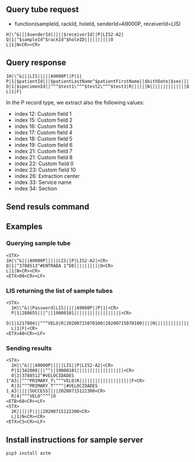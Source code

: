 ## Query tube request


* function(sampleId, rackId, holeId, senderId=A9000P, receiverId=LIS)

```
H|\^&|||$senderId|||||$receiverId||P|LIS2-A2|
Q|1|^$sampleId^$rackId^$holeID||||||||||O
L|1|N<CR><CR>
```


## Query response

```
1H|\^&|||LIS|||||A9000P||P|1|
P|1|$patientId|||$patientLastName^$patientFirstName||$bithDate|$sex|||||$phisician||||||||||||
O|1|$specimenId||^^^$test1\^^^$test2\^^^$test3|R||||||N||||||||||||||Q
L|1|F|
```

In the P record type, we extract also the following values:

* index 12: Custom field 1
* index 15: Custom field 2
* index 16: Custom field 3
* index 17: Custom field 4
* index 18: Custom field 5
* index 19: Custom field 6
* index 21: Custom field 7
* index 21: Custom field 8
* index 22: Custom field 0
* index 23: Custom field 10
* index 26: Extraction center 
* index 33: Service name
* index 34: Section



## Send resuls command

## Examples

### Querying sample tube

```
<STX>
1H|\^&|||A9000P|||||LIS||P|LIS2-A2|<CR>
Q|1|^3788513^#ENTRADA 1^D8||||||||||O<CR>
L|1|N<CR><CR>
<ETX>08<CR><LF>
```

### LIS returning the list of sample tubes

```
<STX>
  1H|\^&||Password|LIS|||||A9000P||P|1|<CR>
  P|1|280655|||^||19000101||||||||||||||||||<CR>
  O|1|1217804||^^^VELO|R|20200715070100|20200715070100||||N||||||||||||||Q<CR>
  L|1|F|<CR>
<ETX>A0<CR><LF>
```


### Sending results

```
<STX>
  1H|\^&|||A9000P|||||LIS||P|LIS2-A2|<CR>
  P|1|342008|||^^||19000101||||||||||||||||||<CR>
  O|2|3788512^#VELOCIDADES 1^A3||^^^PRIMARY_T\^^^VELO|R||||||||||||||||||||F<CR>
  R|3|^^^PRIMARY_T^^^^|#VELOCIDADES 1_A3|||||SUCCESS||||20200715122300<CR>
  R|4|^^^VELO^^^^|O
<ETB>68<CR><LF>
<STX>
  2K|||||F||||20200715122300<CR>
  L|1|N<CR><CR>
<ETX>C5<CR><LF>
```


## Install instructions for sample server

```
pip3 install astm
```


